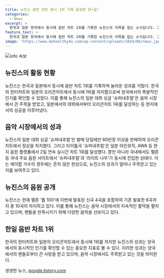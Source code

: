 ```yaml
---
title: 뉴진스 음반 차트 동시 1위 기록 달성한 한∙일!
categories:
  - News
excerpt: >
  한국과 일본 양국에서 동시에 음반 차트 1위를 기록한 뉴진스의 이목을 잡는 소식입니다. 그들의 일본 데뷔 싱글 ‘슈퍼내추럴’은 발매 당일 오리콘차트 정상에 올랐고, 60만장 이상을 판매하여 한터차트와 함께 한국과 일본에서 1위를 차지했습니다. 이로써 뉴진스는 일본 음반 차트와 현지 음원 플랫폼에서 동시에 1위를 차지하며 화제를 모았으며, 국내 음원 차트에도 성공적으로 진입했습니다. 한류 가수의 특별한 성과에 이목이 집중되고 있습니다.
feature_text: >
  한국과 일본 양국에서 동시에 음반 차트 1위를 기록한 뉴진스의 이목을 잡는 소식입니다. 그들의 일본 데뷔 싱글 ‘슈퍼내추럴’은 발매 당일 오리콘차트 정상에 올랐고, 60만장 이상을 판매하여 한터차트와 함께 한국과 일본에서 1위를 차지했습니다. 이로써 뉴진스는 일본 음반 차트와 현지 음원 플랫폼에서 동시에 1위를 차지하며 화제를 모았으며, 국내 음원 차트에도 성공적으로 진입했습니다. 한류 가수의 특별한 성과에 이목이 집중되고 있습니다.
image: 'https://www.behealthy4u.com/wp-content/uploads/2024/06/news.jpg'
---
```


<p><img src="https://www.behealthy4u.com/wp-content/uploads/2024/06/news.jpg" alt="info 속보" /></p>

<h2 data-ke-size="size26">뉴진스의 활동 현황</h2>

<p>뉴진스는 한국과 일본에서 동시에 음반 차트 1위를 기록하며 놀라운 성과를 거뒀다. 한국의 한터차트와 일본의 오리콘차트에서 동시에 1위를 차지함으로써 양국에서의 폭발적인 인기를 확인할 수 있었다. 이를 통해 뉴진스의 일본 데뷔 싱글 '슈퍼내추럴'은 음악 시장에서 큰 주목을 받았고, 일본에서의 데뷔에서부터 오리콘차트 1위를 달성하는 등 현지에서의 성공을 이루어냈다.</p>

<h2 data-ke-size="size26">음악 시장에서의 성과</h2>

<p>뉴진스의 일본 데뷔 싱글 '슈퍼내추럴'은 발매 당일에만 60만장 이상을 판매하여 오리콘차트에서 정상을 차지했다. 그리고 타이틀곡 '슈퍼내추럴'은 일본 라인뮤직, AWA 등 현지 음원 플랫폼에서 2일 연속 실시간 차트 1위를 달성했다. 뿐만 아니라 국내에서도 멜론 등 국내 주요 음원 사이트에서 '슈퍼내추럴'과 '라이트 나우'가 동시에 진입한 상태다. 이는 케이팝 가수의 경우에는 흔치 않은 현상으로, 뉴진스의 성과가 얼마나 주목받고 있는지를 보여주고 있다.</p>

<h2 data-ke-size="size26">뉴진스의 음원 공개</h2>

<p>뉴진스는 현재 멜론 '톱 100'에 이번에 발표된 신곡 4곡을 포함하여 기존 발표한 6곡까지 총 10곡이 차지하고 있다. 이를 통해 뉴진스는 음악 시장에서의 지속적인 활약을 펼치고 있으며, 팬들을 만족시키기 위해 다양한 음악을 선보이고 있다.</p>

<h2 data-ke-size="size26">한일 음반 차트 1위</h2>

<p>한국의 한터차트와 일본의 오리콘차트에서 동시에 1위를 차지한 뉴진스의 성과는 양국에서의 동시적인 인기를 확인할 수 있는 중요한 지표로 볼 수 있다. 이러한 성과는 양국에서의 팬들로부터 큰 사랑을 받고 있으며, 음악 시장에서도 주목받고 있는 것을 의미한다.</p>
생생한 뉴스, <a href="https://qoogle.tistory.com" rel="dofollow">qoogle.tistory.com</a>


